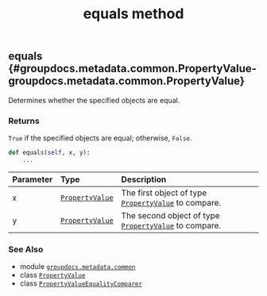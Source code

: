 ﻿---
title: equals method
second_title: GroupDocs.Metadata for Python via .NET API References
description: 
type: docs
url: /python-net/groupdocs.metadata.common/propertyvalueequalitycomparer/equals/
is_root: false
weight: 20
---

## equals {#groupdocs.metadata.common.PropertyValue-groupdocs.metadata.common.PropertyValue}

Determines whether the specified objects are equal.


### Returns 


`True` if the specified objects are equal; otherwise, `False`.


```python
def equals(self, x, y):
    ...
```


| Parameter | Type | Description |
| :- | :- | :- |
| x | [`PropertyValue`](/metadata/python-net/groupdocs.metadata.common/propertyvalue) | The first object of type [`PropertyValue`](/metadata/python-net/groupdocs.metadata.common/propertyvalue) to compare. |
| y | [`PropertyValue`](/metadata/python-net/groupdocs.metadata.common/propertyvalue) | The second object of type [`PropertyValue`](/metadata/python-net/groupdocs.metadata.common/propertyvalue) to compare. |



### See Also
* module [`groupdocs.metadata.common`](../../)
* class [`PropertyValue`](/metadata/python-net/groupdocs.metadata.common/propertyvalue)
* class [`PropertyValueEqualityComparer`](/metadata/python-net/groupdocs.metadata.common/propertyvalueequalitycomparer)
